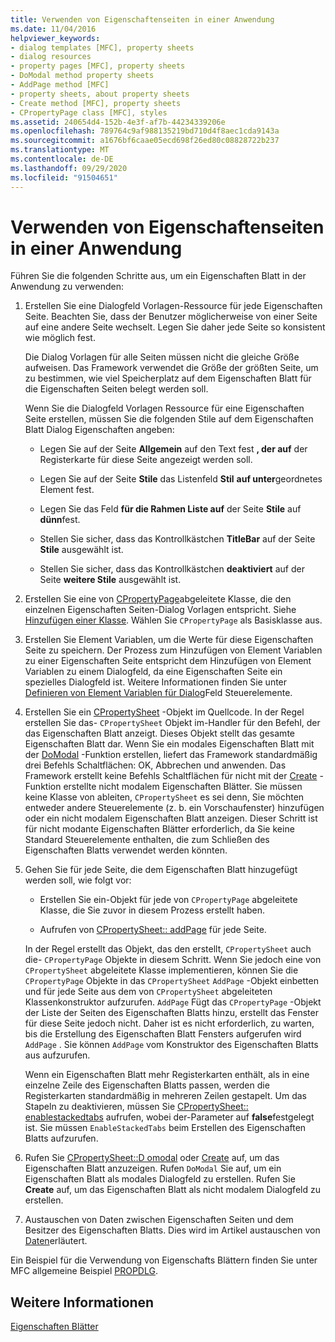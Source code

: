 ```yaml
---
title: Verwenden von Eigenschaftenseiten in einer Anwendung
ms.date: 11/04/2016
helpviewer_keywords:
- dialog templates [MFC], property sheets
- dialog resources
- property pages [MFC], property sheets
- DoModal method property sheets
- AddPage method [MFC]
- property sheets, about property sheets
- Create method [MFC], property sheets
- CPropertyPage class [MFC], styles
ms.assetid: 240654d4-152b-4e3f-af7b-44234339206e
ms.openlocfilehash: 789764c9af988135219bd710d4f8aec1cda9143a
ms.sourcegitcommit: a1676bf6caae05ecd698f26ed80c08828722b237
ms.translationtype: MT
ms.contentlocale: de-DE
ms.lasthandoff: 09/29/2020
ms.locfileid: "91504651"
---
```

# <a name="using-property-sheets-in-your-application"></a>Verwenden von Eigenschaftenseiten in einer Anwendung

Führen Sie die folgenden Schritte aus, um ein Eigenschaften Blatt in der Anwendung zu verwenden:

1. Erstellen Sie eine Dialogfeld Vorlagen-Ressource für jede Eigenschaften Seite. Beachten Sie, dass der Benutzer möglicherweise von einer Seite auf eine andere Seite wechselt. Legen Sie daher jede Seite so konsistent wie möglich fest.

   Die Dialog Vorlagen für alle Seiten müssen nicht die gleiche Größe aufweisen. Das Framework verwendet die Größe der größten Seite, um zu bestimmen, wie viel Speicherplatz auf dem Eigenschaften Blatt für die Eigenschaften Seiten belegt werden soll.

   Wenn Sie die Dialogfeld Vorlagen Ressource für eine Eigenschaften Seite erstellen, müssen Sie die folgenden Stile auf dem Eigenschaften Blatt Dialog Eigenschaften angeben:

   - Legen Sie auf der Seite **Allgemein** auf den Text fest **, der auf** der Registerkarte für diese Seite angezeigt werden soll.

   - Legen Sie auf der Seite **Stile** das Listenfeld **Stil** **auf unter**geordnetes Element fest.

   - Legen Sie das Feld **für die Rahmen Liste auf** der Seite **Stile** auf **dünn**fest.

   - Stellen Sie sicher, dass das Kontrollkästchen **TitleBar** auf der Seite **Stile** ausgewählt ist.

   - Stellen Sie sicher, dass das Kontrollkästchen **deaktiviert** auf der Seite **weitere Stile** ausgewählt ist.

1. Erstellen Sie eine von [CPropertyPage](../mfc/reference/cpropertypage-class.md)abgeleitete Klasse, die den einzelnen Eigenschaften Seiten-Dialog Vorlagen entspricht. Siehe [Hinzufügen einer Klasse](../ide/adding-a-class-visual-cpp.md). Wählen Sie `CPropertyPage` als Basisklasse aus.

1. Erstellen Sie Element Variablen, um die Werte für diese Eigenschaften Seite zu speichern. Der Prozess zum Hinzufügen von Element Variablen zu einer Eigenschaften Seite entspricht dem Hinzufügen von Element Variablen zu einem Dialogfeld, da eine Eigenschaften Seite ein spezielles Dialogfeld ist. Weitere Informationen finden Sie unter [Definieren von Element Variablen für Dialog](../windows/adding-editing-or-deleting-controls.md)Feld Steuerelemente.

1. Erstellen Sie ein [CPropertySheet](../mfc/reference/cpropertysheet-class.md) -Objekt im Quellcode. In der Regel erstellen Sie das- `CPropertySheet` Objekt im-Handler für den Befehl, der das Eigenschaften Blatt anzeigt. Dieses Objekt stellt das gesamte Eigenschaften Blatt dar. Wenn Sie ein modales Eigenschaften Blatt mit der [DoModal](../mfc/reference/cpropertysheet-class.md#domodal) -Funktion erstellen, liefert das Framework standardmäßig drei Befehls Schaltflächen: OK, Abbrechen und anwenden. Das Framework erstellt keine Befehls Schaltflächen für nicht mit der [Create](../mfc/reference/cpropertysheet-class.md#create) -Funktion erstellte nicht modalem Eigenschaften Blätter. Sie müssen keine Klasse von ableiten, `CPropertySheet` es sei denn, Sie möchten entweder andere Steuerelemente (z. b. ein Vorschaufenster) hinzufügen oder ein nicht modalem Eigenschaften Blatt anzeigen. Dieser Schritt ist für nicht modante Eigenschaften Blätter erforderlich, da Sie keine Standard Steuerelemente enthalten, die zum Schließen des Eigenschaften Blatts verwendet werden könnten.

1. Gehen Sie für jede Seite, die dem Eigenschaften Blatt hinzugefügt werden soll, wie folgt vor:

   - Erstellen Sie ein-Objekt für jede von `CPropertyPage` abgeleitete Klasse, die Sie zuvor in diesem Prozess erstellt haben.

   - Aufrufen von [CPropertySheet:: addPage](../mfc/reference/cpropertysheet-class.md#addpage) für jede Seite.

   In der Regel erstellt das Objekt, das den erstellt, `CPropertySheet` auch die- `CPropertyPage` Objekte in diesem Schritt. Wenn Sie jedoch eine von `CPropertySheet` abgeleitete Klasse implementieren, können Sie die `CPropertyPage` Objekte in das `CPropertySheet` `AddPage` -Objekt einbetten und für jede Seite aus dem von `CPropertySheet` abgeleiteten Klassenkonstruktor aufzurufen. `AddPage` Fügt das `CPropertyPage` -Objekt der Liste der Seiten des Eigenschaften Blatts hinzu, erstellt das Fenster für diese Seite jedoch nicht. Daher ist es nicht erforderlich, zu warten, bis die Erstellung des Eigenschaften Blatt Fensters aufgerufen wird `AddPage` . Sie können `AddPage` vom Konstruktor des Eigenschaften Blatts aus aufzurufen.

   Wenn ein Eigenschaften Blatt mehr Registerkarten enthält, als in eine einzelne Zeile des Eigenschaften Blatts passen, werden die Registerkarten standardmäßig in mehreren Zeilen gestapelt. Um das Stapeln zu deaktivieren, müssen Sie [CPropertySheet:: enablestackedtabs](../mfc/reference/cpropertysheet-class.md#enablestackedtabs) aufrufen, wobei der-Parameter auf **false**festgelegt ist. Sie müssen `EnableStackedTabs` beim Erstellen des Eigenschaften Blatts aufzurufen.

1. Rufen Sie [CPropertySheet::D omodal](../mfc/reference/cpropertysheet-class.md#domodal) oder [Create](../mfc/reference/cpropertysheet-class.md#create) auf, um das Eigenschaften Blatt anzuzeigen. Rufen `DoModal` Sie auf, um ein Eigenschaften Blatt als modales Dialogfeld zu erstellen. Rufen Sie **Create** auf, um das Eigenschaften Blatt als nicht modalem Dialogfeld zu erstellen.

1. Austauschen von Daten zwischen Eigenschaften Seiten und dem Besitzer des Eigenschaften Blatts. Dies wird im Artikel austauschen von [Daten](../mfc/exchanging-data.md)erläutert.

Ein Beispiel für die Verwendung von Eigenschafts Blättern finden Sie unter MFC allgemeine Beispiel [PROPDLG](../overview/visual-cpp-samples.md).

## <a name="see-also"></a>Weitere Informationen

[Eigenschaften Blätter](../mfc/property-sheets-mfc.md)
